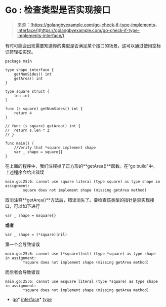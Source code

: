 <!--yml

类别：未分类

日期：2024-10-13 06:05:08

-->

# Go : 检查类型是否实现接口

> 来源：[https://golangbyexample.com/go-check-if-type-implements-interface/](https://golangbyexample.com/go-check-if-type-implements-interface/)

有时可能会出现需要知道你的类型是否满足某个接口的场景。这可以通过使用空标识符轻松实现。

```
package main

type shape interface {
    getNumSides() int
    getArea() int
}

type square struct {
    len int
}

func (s square) getNumSides() int {
    return 4
}

// func (s square) getArea() int {
//  return s.len * 2
// }

func main() {
    //Verify that *square implement shape
    var _ shape = square{}
}
```

在上面的程序中，我们注释掉了正方形的**getArea()**函数。在“go build”中，上述程序会给出错误

```
main.go:25:6: cannot use square literal (type square) as type shape in assignment:
        square does not implement shape (missing getArea method)
```

取消注释**getArea()**方法后，错误消失了。要检查该类型的指针是否实现接口，可以如下进行

```
var _ shape = &square{}
```

**或者**

```
var _ shape = (*square)(nil)
```

第一个会导致错误

```
main.go:25:6: cannot use (*square)(nil) (type *square) as type shape in assignment:
        *square does not implement shape (missing getArea method)
```

而后者会导致错误

```
main.go:25:6: cannot use &square literal (type *square) as type shape in assignment:
        *square does not implement shape (missing getArea method)
```

+   [go](https://golangbyexample.com/tag/go/)*   [interface](https://golangbyexample.com/tag/interface/)*   [type](https://golangbyexample.com/tag/type/)
